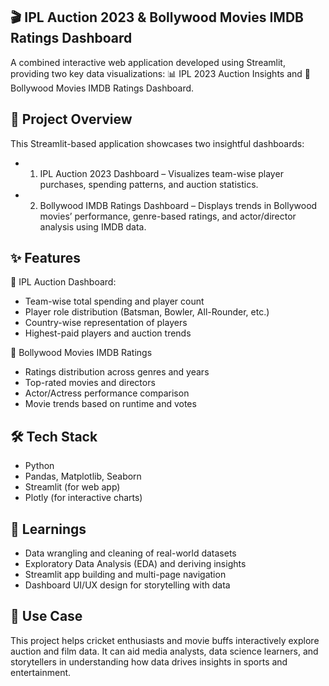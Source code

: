 ## 🎬 IPL Auction 2023 & Bollywood Movies IMDB Ratings Dashboard

A combined interactive web application developed using Streamlit, providing two key data visualizations:
📊 IPL 2023 Auction Insights and 🎥 Bollywood Movies IMDB Ratings Dashboard.


## 🚀 Project Overview

This Streamlit-based application showcases two insightful dashboards:
- 1.	IPL Auction 2023 Dashboard – Visualizes team-wise player purchases, spending patterns, and auction statistics.
- 2.	Bollywood IMDB Ratings Dashboard – Displays trends in Bollywood movies’ performance, genre-based ratings, and actor/director analysis using IMDB data.


## ✨ Features

🔹 IPL Auction Dashboard:

- Team-wise total spending and player count
- Player role distribution (Batsman, Bowler, All-Rounder, etc.)
- Country-wise representation of players
- Highest-paid players and auction trends

🔹 Bollywood Movies IMDB Ratings
- Ratings distribution across genres and years
- Top-rated movies and directors
- Actor/Actress performance comparison
- Movie trends based on runtime and votes


## 🛠️ Tech Stack
- Python
- Pandas, Matplotlib, Seaborn
- Streamlit (for web app)
- Plotly (for interactive charts)
 

## 🧠 Learnings
- Data wrangling and cleaning of real-world datasets
- Exploratory Data Analysis (EDA) and deriving insights
- Streamlit app building and multi-page navigation
- Dashboard UI/UX design for storytelling with data


## 📌 Use Case

This project helps cricket enthusiasts and movie buffs interactively explore auction and film data. It can aid media analysts, data science learners, and storytellers in understanding how data drives insights in sports and entertainment.
